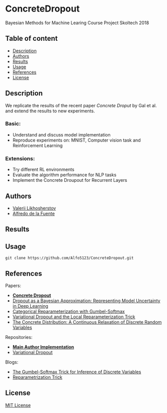 # ConcreteDropout
Bayesian Methods for Machine Learing Course Project Skoltech 2018 

## Table of content
- [Description](#description)
- [Authors](#authors)
- [Results](#results)
- [Usage](#usage)
- [References](#references)
- [License](#license)

## Description 

We replicate the results of the recent paper *Concrete Droput* by Gal et al. and extend the results to new experiments.

### Basic:
- Understand and discuss model implementation
- Reproduce experiments on: MNIST, Computer vision task and Reinforcement Learning


### Extensions:
- Try different RL environments 
- Evaluate the algorithm performance for NLP tasks
- Implement the Concrete Droupout for Recurrent Layers

## Authors

 - [Valerii Likhosherstov](https://github.com/ValeryTyumen)
 - [Alfredo de la Fuente](https://alfo5123.github.io/)

## Results


## Usage
```
git clone https://github.com/Alfo5123/ConcreteDropout.git
```

## References

Papers:
- **[Concrete Dropout](https://arxiv.org/pdf/1705.07832.pdf)**
- [Dropout as a Bayesian Approximation: Representing Model Uncertainty in Deep Learning](https://arxiv.org/pdf/1506.02142.pdf)
- [Categorical Reparameterization with Gumbel-Softmax](https://arxiv.org/pdf/1611.01144.pdf)
- [Variational Dropout and the Local Reparameterization Trick](https://arxiv.org/pdf/1506.02557.pdf)
- [The Concrete Distribution: A Continuous Relaxation of Discrete Random Variables](https://arxiv.org/pdf/1611.00712.pdf)

Repositories:
- **[Main Author Implementation](https://github.com/yaringal/ConcreteDropout)**
- [Variational Dropout](https://github.com/j-min/Dropouts)

Blogs: 
- [The Gumbel-Softmax Trick for Inference of Discrete Variables](https://casmls.github.io/general/2017/02/01/GumbelSoftmax.html)
- [Reparametrization Trick](https://gabrielhuang.gitbooks.io/machine-learning/content/reparametrization-trick.html)

## License
[MIT License](https://github.com/Alfo5123/ConcreteDropout/blob/master/LICENSE)

